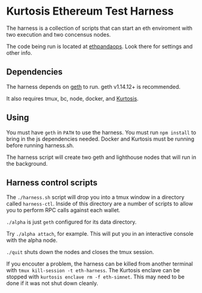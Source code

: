 # Kurtosis Ethereum Test Harness

The harness is a collection of scripts that can start an eth enviroment with two
execution and two concensus nodes.

The code being run is located at [ethpandaops](github.com/ethpandaops/ethereum-package).
Look there for settings and other info.

## Dependencies

The harness depends on [geth](https://github.com/ethereum/go-ethereum/tree/master/cmd/geth)
to run. geth v1.14.12+ is recommended.

It also requires tmux, bc, node, docker, and [Kurtosis](https://github.com/kurtosis-tech/kurtosis).

## Using

You must have `geth` in `PATH` to use the harness. You must run `npm install` to
bring in the js dependencies needed. Docker and Kurtosis must be running before
running harness.sh.

The harness script will create two geth and lighthouse nodes that will run in
the background.

## Harness control scripts

The `./harness.sh` script will drop you into a tmux window in a directory
called `harness-ctl`. Inside of this directory are a number of scripts to
allow you to perform RPC calls against each wallet.

`./alpha` is just `geth` configured for its data directory.

Try `./alpha attach`, for example. This will put you in an interactive console
with the alpha node.

`./quit` shuts down the nodes and closes the tmux session.

If you encouter a problem, the harness can be killed from another terminal with
`tmux kill-session -t eth-harness`. The Kurtosis enclave can be stopped with
`kurtosis enclave rm -f eth-simnet`. This may need to be done if it was not
shut down cleanly.
